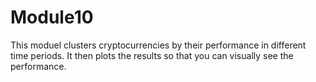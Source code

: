 # Module10
This moduel clusters cryptocurrencies by their performance in different time periods. It then plots the results so that you can visually see the performance.
